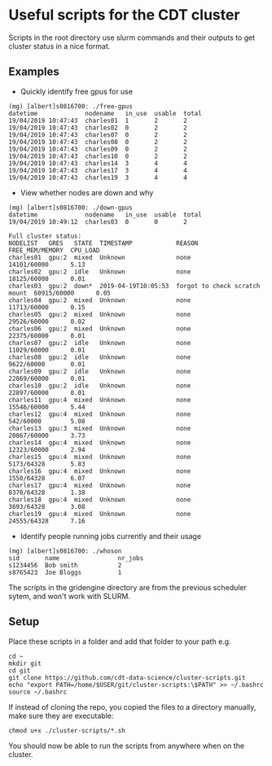 # Useful scripts for the CDT cluster

Scripts in the root directory use slurm commands and their outputs to get cluster status in a nice format.
## Examples

* Quickly identify free gpus for use
```
(mg) [albert]s0816700: ./free-gpus 
datetime             nodename   in_use  usable  total
19/04/2019 10:47:43  charles01  1       2       2
19/04/2019 10:47:43  charles02  0       2       2
19/04/2019 10:47:43  charles07  0       2       2
19/04/2019 10:47:43  charles08  0       2       2
19/04/2019 10:47:43  charles09  0       2       2
19/04/2019 10:47:43  charles10  0       2       2
19/04/2019 10:47:43  charles14  3       4       4
19/04/2019 10:47:43  charles17  3       4       4
19/04/2019 10:47:43  charles19  3       4       4
```

* View whether nodes are down and why
```
(mg) [albert]s0816700: ./down-gpus 
datetime             nodename   in_use  usable  total
19/04/2019 10:49:12  charles03  0       0       2

Full cluster status:
NODELIST   GRES   STATE  TIMESTAMP            REASON                         FREE_MEM/MEMORY  CPU_LOAD
charles01  gpu:2  mixed  Unknown              none                           14101/60000      5.13
charles02  gpu:2  idle   Unknown              none                           18125/60000      0.01
charles03  gpu:2  down*  2019-04-19T10:05:53  forgot to check scratch mount  60915/60000      0.05
charles04  gpu:2  mixed  Unknown              none                           11713/60000      0.15
charles05  gpu:2  mixed  Unknown              none                           29526/60000      0.02
charles06  gpu:2  mixed  Unknown              none                           22375/60000      0.01
charles07  gpu:2  idle   Unknown              none                           11029/60000      0.01
charles08  gpu:2  idle   Unknown              none                           9622/60000       0.01
charles09  gpu:2  idle   Unknown              none                           22869/60000      0.01
charles10  gpu:2  idle   Unknown              none                           22897/60000      0.01
charles11  gpu:4  mixed  Unknown              none                           15546/60000      5.44
charles12  gpu:4  mixed  Unknown              none                           542/60000        5.08
charles13  gpu:3  mixed  Unknown              none                           20867/60000      3.73
charles14  gpu:4  mixed  Unknown              none                           12323/60000      2.94
charles15  gpu:4  mixed  Unknown              none                           5173/64328       5.83
charles16  gpu:4  mixed  Unknown              none                           1550/64328       6.07
charles17  gpu:4  mixed  Unknown              none                           8370/64328       1.38
charles18  gpu:4  mixed  Unknown              none                           3693/64328       3.08
charles19  gpu:4  mixed  Unknown              none                           24555/64328      7.16
```

* Identify people running jobs currently and their usage
```
(mg) [albert]s0816700: ./whoson
sid       name                nr_jobs
s1234456  Bob smith           2
s8765423  Joe Bloggs          1
```

The scripts in the gridengine directory are from the previous scheduler sytem, and won't work with SLURM.

## Setup

Place these scripts in a folder and add that folder to your path e.g.

```{bash}
cd ~
mkdir git
cd git
git clone https://github.com/cdt-data-science/cluster-scripts.git
echo "export PATH=/home/$USER/git/cluster-scripts:\$PATH" >> ~/.bashrc
source ~/.bashrc
```

If instead of cloning the repo, you copied the files to a directory manually, make sure they are executable:
```{bash}
chmod u+x ./cluster-scripts/*.sh
```

You should now be able to run the scripts from anywhere when on the cluster.
